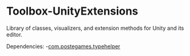 # Toolbox-UnityExtensions
Library of classes, visualizers, and extension methods for Unity and its editor.

Dependencies:
  -[com.postegames.typehelper](https://github.com/Slugronaut/Toolbox-TypeHelper)
